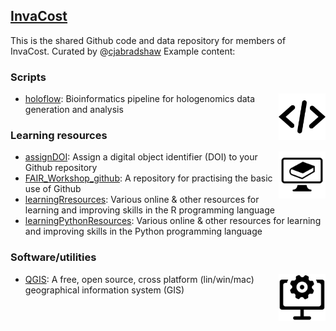 ## <a href="http://invacost.fr">InvaCost</a>

This is the shared Github code and data repository for members of InvaCost. Curated by @<a href="https://github.com/cjabradshaw">cjabradshaw</a>
Example content:

### Scripts
<img src="profile/scriptsLogo.png" alt="" width="75" align="right" />

- <a href="https://github.com/CABAH/holoflow">holoflow</a>: Bioinformatics pipeline for hologenomics data generation and analysis

### Learning resources
<img src="profile/learningLogo.png" alt="" width="75" align="right" />

- <a href="https://github.com/CABAH/assignDOI">assignDOI</a>: Assign a digital object identifier (DOI) to your Github repository
- <a href="https://github.com/CABAH/FAIR_Workshop_github">FAIR_Workshop_github</a>: A repository for practising the basic use of Github
- <a href="https://github.com/CABAH/learningRresources">learningRresources</a>: Various online & other resources for learning and improving skills in the R programming language
- <a href="https://github.com/CABAH/learningPythonResources">learningPythonResources</a>: Various online & other resources for learning and improving skills in the Python programming language

### Software/utilities
<img src="profile/softwareLogo.png" alt="" width="75" align="right" />

- <a href="https://github.com/CABAH/QGIS">QGIS</a>: A free, open source, cross platform (lin/win/mac) geographical information system (GIS)
